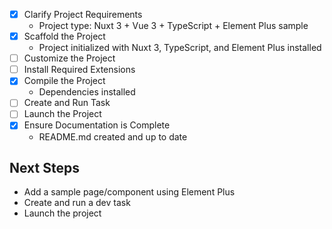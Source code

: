 - [x] Clarify Project Requirements
  - Project type: Nuxt 3 + Vue 3 + TypeScript + Element Plus sample
- [x] Scaffold the Project
  - Project initialized with Nuxt 3, TypeScript, and Element Plus installed
- [ ] Customize the Project
- [ ] Install Required Extensions
- [x] Compile the Project
  - Dependencies installed
- [ ] Create and Run Task
- [ ] Launch the Project
- [x] Ensure Documentation is Complete
  - README.md created and up to date

## Next Steps

- Add a sample page/component using Element Plus
- Create and run a dev task
- Launch the project
